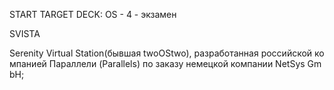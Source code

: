 START
TARGET DECK: OS - 4 - экзамен

SVISTA  

Serenity Virtual Station(бывшая twoOStwo), разработанная российской компанией Параллели (Parallels) по заказу немецкой компании NetSys GmbH;

